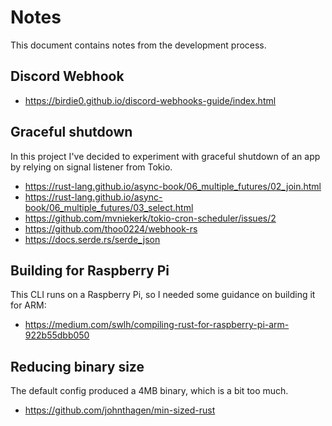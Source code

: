 # Notes

This document contains notes from the development process.

## Discord Webhook

- https://birdie0.github.io/discord-webhooks-guide/index.html

## Graceful shutdown

In this project I've decided to experiment with graceful shutdown of an app by relying on signal listener from Tokio.

- https://rust-lang.github.io/async-book/06_multiple_futures/02_join.html
- https://rust-lang.github.io/async-book/06_multiple_futures/03_select.html
- https://github.com/mvniekerk/tokio-cron-scheduler/issues/2
- https://github.com/thoo0224/webhook-rs
- https://docs.serde.rs/serde_json


## Building for Raspberry Pi

This CLI runs on a Raspberry Pi, so I needed some guidance on building it for ARM:

- https://medium.com/swlh/compiling-rust-for-raspberry-pi-arm-922b55dbb050

## Reducing binary size

The default config produced a 4MB binary, which is a bit too much.

- https://github.com/johnthagen/min-sized-rust